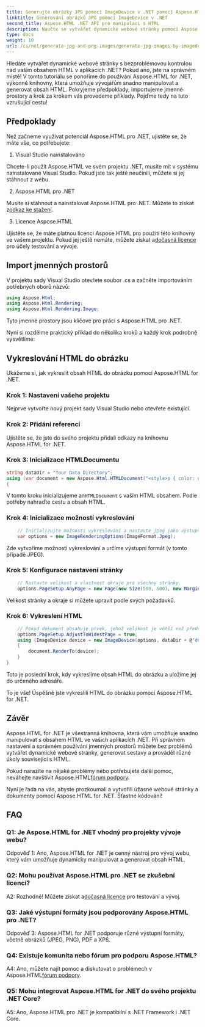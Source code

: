 ```yaml
---
title: Generujte obrázky JPG pomocí ImageDevice v .NET pomocí Aspose.HTML
linktitle: Generování obrázků JPG pomocí ImageDevice v .NET
second_title: Aspose.HTML .NET API pro manipulaci s HTML
description: Naučte se vytvářet dynamické webové stránky pomocí Aspose.HTML for .NET. Tento výukový program krok za krokem pokrývá předpoklady, jmenné prostory a vykreslování HTML do obrázků.
type: docs
weight: 10
url: /cs/net/generate-jpg-and-png-images/generate-jpg-images-by-imagedevice/
---
```


Hledáte vytvářet dynamické webové stránky s bezproblémovou kontrolou nad vaším obsahem HTML v aplikacích .NET? Pokud ano, jste na správném místě! V tomto tutoriálu se ponoříme do používání Aspose.HTML for .NET, výkonné knihovny, která umožňuje vývojářům snadno manipulovat a generovat obsah HTML. Pokryjeme předpoklady, importujeme jmenné prostory a krok za krokem vás provedeme příklady. Pojďme tedy na tuto vzrušující cestu!

## Předpoklady

Než začneme využívat potenciál Aspose.HTML pro .NET, ujistěte se, že máte vše, co potřebujete:

1. Visual Studio nainstalováno

Chcete-li použít Aspose.HTML ve svém projektu .NET, musíte mít v systému nainstalované Visual Studio. Pokud jste tak ještě neučinili, můžete si jej stáhnout z webu.

2. Aspose.HTML pro .NET

 Musíte si stáhnout a nainstalovat Aspose.HTML pro .NET. Můžete to získat z[odkaz ke stažení](https://releases.aspose.com/html/net/).

3. Licence Aspose.HTML

Ujistěte se, že máte platnou licenci Aspose.HTML pro použití této knihovny ve vašem projektu. Pokud jej ještě nemáte, můžete získat a[dočasná licence](https://purchase.aspose.com/temporary-license/) pro účely testování a vývoje.

## Import jmenných prostorů

V projektu sady Visual Studio otevřete soubor .cs a začněte importováním potřebných oborů názvů:

```csharp
using Aspose.Html;
using Aspose.Html.Rendering;
using Aspose.Html.Rendering.Image;
```

Tyto jmenné prostory jsou klíčové pro práci s Aspose.HTML pro .NET.

Nyní si rozdělme praktický příklad do několika kroků a každý krok podrobně vysvětlíme:

## Vykreslování HTML do obrázku

Ukážeme si, jak vykreslit obsah HTML do obrázku pomocí Aspose.HTML for .NET.

### Krok 1: Nastavení vašeho projektu

Nejprve vytvořte nový projekt sady Visual Studio nebo otevřete existující.

### Krok 2: Přidání referencí

Ujistěte se, že jste do svého projektu přidali odkazy na knihovnu Aspose.HTML for .NET.

### Krok 3: Inicializace HTMLDocumentu

```csharp
string dataDir = "Your Data Directory";
using (var document = new Aspose.Html.HTMLDocument("<style>p { color: green; }</style><p>my first paragraph</p>", @"c:\work\"))
{
```

 V tomto kroku inicializujeme an`HTMLDocument` s vaším HTML obsahem. Podle potřeby nahraďte cestu a obsah HTML.

### Krok 4: Inicializace možností vykreslování

```csharp
    // Inicializujte možnosti vykreslování a nastavte jpeg jako výstupní formát
    var options = new ImageRenderingOptions(ImageFormat.Jpeg);
```

Zde vytvoříme možnosti vykreslování a určíme výstupní formát (v tomto případě JPEG).

### Krok 5: Konfigurace nastavení stránky

```csharp
    // Nastavte velikost a vlastnost okraje pro všechny stránky.
    options.PageSetup.AnyPage = new Page(new Size(500, 500), new Margin(50, 50, 50, 50));
```

Velikost stránky a okraje si můžete upravit podle svých požadavků.

### Krok 6: Vykreslení HTML

```csharp
    // Pokud dokument obsahuje prvek, jehož velikost je větší než předdefinovaná velikostí stránky uživatelem, výstupní stránky budou upraveny.
    options.PageSetup.AdjustToWidestPage = true;
    using (ImageDevice device = new ImageDevice(options, dataDir + @"document_out.jpg"))
    {
        document.RenderTo(device);
    }
}
```

Toto je poslední krok, kdy vykreslíme obsah HTML do obrázku a uložíme jej do určeného adresáře.

To je vše! Úspěšně jste vykreslili HTML do obrázku pomocí Aspose.HTML for .NET.

## Závěr

Aspose.HTML for .NET je všestranná knihovna, která vám umožňuje snadno manipulovat s obsahem HTML ve vašich aplikacích .NET. Při správném nastavení a správném používání jmenných prostorů můžete bez problémů vytvářet dynamické webové stránky, generovat sestavy a provádět různé úkoly související s HTML.

 Pokud narazíte na nějaké problémy nebo potřebujete další pomoc, neváhejte navštívit Aspose.HTML[fórum podpory](https://forum.aspose.com/).

Nyní je řada na vás, abyste prozkoumali a vytvořili úžasné webové stránky a dokumenty pomocí Aspose.HTML for .NET. Šťastné kódování!

## FAQ

### Q1: Je Aspose.HTML for .NET vhodný pro projekty vývoje webu?
   
Odpověď 1: Ano, Aspose.HTML for .NET je cenný nástroj pro vývoj webu, který vám umožňuje dynamicky manipulovat a generovat obsah HTML.

### Q2: Mohu používat Aspose.HTML pro .NET se zkušební licencí?
   
 A2: Rozhodně! Můžete získat a[dočasná licence](https://purchase.aspose.com/temporary-license/) pro testování a vývoj.

### Q3: Jaké výstupní formáty jsou podporovány Aspose.HTML pro .NET?
   
Odpověď 3: Aspose.HTML for .NET podporuje různé výstupní formáty, včetně obrázků (JPEG, PNG), PDF a XPS.

### Q4: Existuje komunita nebo fórum pro podporu Aspose.HTML?
   
 A4: Ano, můžete najít pomoc a diskutovat o problémech v Aspose.HTML[fórum podpory](https://forum.aspose.com/).

### Q5: Mohu integrovat Aspose.HTML for .NET do svého projektu .NET Core?

A5: Ano, Aspose.HTML pro .NET je kompatibilní s .NET Framework i .NET Core.